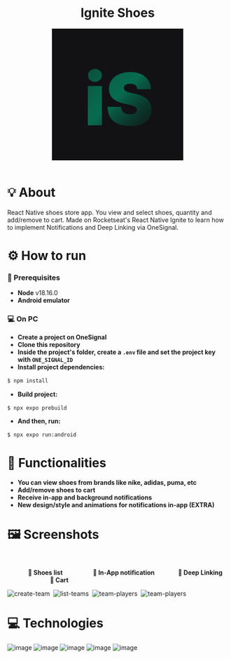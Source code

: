<div align="center" >
<h1>Ignite Shoes</h1>
<img src="./assets/adaptive-icon.png" align="center" height="300px"/>
  <br />
</div>
<br />

# 💡 About

React Native shoes store app. You view and select shoes, quantity and add/remove to cart. Made on Rocketseat's React Native Ignite to learn how to implement Notifications and Deep Linking via OneSignal.

# ⚙️ How to run

### 📃 Prerequisites
 * **Node** v18.16.0
 * **Android emulator**

### :computer: On PC
 * **Create a project on OneSignal**
 * **Clone this repository**
 * **Inside the project's folder, create a `.env` file and set the project key with `ONE_SIGNAL_ID`**
 * **Install project dependencies:**
 ```bash
$ npm install
```
 * **Build project:**
 ```bash
$ npx expo prebuild
```
 * **And then, run:**
  ```bash
$ npx expo run:android
```

# 📲 Functionalities

  * **You can view shoes from brands like nike, adidas, puma, etc**
  * **Add/remove shoes to cart**
  * **Receive in-app and background notifications**
  * **New design/style and animations for notifications in-app (EXTRA)**

# 🖼️ Screenshots
<br />

&nbsp;  &nbsp;  &nbsp;  &nbsp;  &nbsp;  &nbsp;   **📝 Shoes list**   &nbsp;  &nbsp; &nbsp; &nbsp; &nbsp;  &nbsp;               **🔔 In-App notification**                **🔗 Deep Linking**     &nbsp;  &nbsp;  &nbsp; &nbsp; &nbsp; &nbsp; &nbsp; &nbsp; &nbsp; &nbsp; &nbsp;            **🛒 Cart**

<p align="center">
 
<img src="https://github.com/caiovictors/IgniteShoes-App/assets/12973109/cb053ab4-6e6c-4724-9f5c-00d12ec3b7b3" alt="create-team" width="200"/>&nbsp;
<img src="https://github.com/caiovictors/IgniteShoes-App/assets/12973109/e2cc3e6c-9ca8-4efa-9b04-15e39d31bc97" alt="list-teams" width="200"/>&nbsp;
<img src="https://github.com/caiovictors/IgniteShoes-App/assets/12973109/60fb180c-fdf9-40f6-a1b6-ee56748b40d7" alt="team-players" width="200"/>&nbsp;
<img src="https://github.com/caiovictors/IgniteShoes-App/assets/12973109/48f97f0b-b1a9-4e51-87c0-978b98a8654b" alt="team-players" width="200"/>

</p>


 # 💻 Technologies

 ![image](https://img.shields.io/badge/TypeScript-007ACC?style=for-the-badge&logo=typescript&logoColor=white) ![image](https://img.shields.io/badge/React_Native-20232A?style=for-the-badge&logo=react&logoColor=61DAFB) ![image](https://img.shields.io/badge/Expo-FFFFFF?style=for-the-badge&logo=expo&logoColor=black) ![image](https://img.shields.io/badge/NativeBase-20232A?style=for-the-badge&logo=nativebase&logoColor=white) ![image](https://img.shields.io/badge/OneSignal-EC4D4F?style=for-the-badge&logo=onesignal&logoColor=61DAFB)


